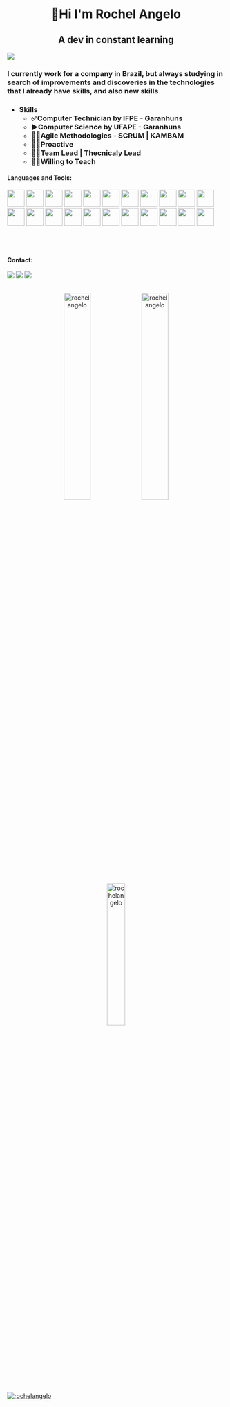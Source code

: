 <h1 align="center"> 👋Hi I'm Rochel Angelo </h1>
<h2 align="center"> A dev in constant learning </h2>

![](https://komarev.com/ghpvc/?username=rochelangelo)

<h3>I currently work for a company in Brazil, but always studying in search of improvements and discoveries in the technologies that I already have skills, and also new skills<h3>

- Skills
  - ✅Computer Technician by IFPE - Garanhuns
  - ▶Computer Science by UFAPE - Garanhuns
  - 🧑‍💻Agile Methodologies - SCRUM | KAMBAM
  - 🏃‍♂️Proactive
  - 🧑‍✈️Team Lead | Thecnicaly Lead
  - 👨‍🏫Willing to Teach
  
<h4 align="left">Languages and Tools:</h4>
  <p align="left">
   <img src="https://cdn.jsdelivr.net/gh/devicons/devicon/icons/java/java-original.svg" width="40" height="40"/> 
   <img src="https://cdn.jsdelivr.net/gh/devicons/devicon/icons/javascript/javascript-plain.svg" width="40" height="40"/> 
   <img src="https://cdn.jsdelivr.net/gh/devicons/devicon/icons/php/php-plain.svg" width="40" height="40"/> 
   <img src="https://cdn.jsdelivr.net/gh/devicons/devicon/icons/csharp/csharp-line.svg"  width="40" height="40"/> 
   <img src="https://cdn.jsdelivr.net/gh/devicons/devicon/icons/typescript/typescript-plain.svg" width="40" height="40"/> 
   <img src="https://cdn.jsdelivr.net/gh/devicons/devicon/icons/html5/html5-plain-wordmark.svg"  width="40" height="40"/> 
   <img src="https://cdn.jsdelivr.net/gh/devicons/devicon/icons/css3/css3-plain-wordmark.svg"  width="40" height="40"/> 
   <img src="https://cdn.jsdelivr.net/gh/devicons/devicon/icons/nodejs/nodejs-original.svg"  width="40" height="40"/> 
   <img src="https://cdn.jsdelivr.net/gh/devicons/devicon/icons/spring/spring-original-wordmark.svg"  width="40" height="40"/> 
   <img src="https://cdn.jsdelivr.net/gh/devicons/devicon/icons/bootstrap/bootstrap-plain.svg"  width="40" height="40"/> 
   <img src="https://cdn.jsdelivr.net/gh/devicons/devicon/icons/laravel/laravel-plain-wordmark.svg"  width="40" height="40"/> 
   <img src="https://cdn.jsdelivr.net/gh/devicons/devicon/icons/yii/yii-plain-wordmark.svg" width="40" height="40"/> 
   <img src="https://cdn.jsdelivr.net/gh/devicons/devicon/icons/angularjs/angularjs-plain.svg" width="40" height="40"/> 
   <img src="https://cdn.jsdelivr.net/gh/devicons/devicon/icons/vuejs/vuejs-original-wordmark.svg" width="40" height="40"/> 
   <img src="https://cdn.jsdelivr.net/gh/devicons/devicon/icons/react/react-original-wordmark.svg" width="40" height="40"/> 
   <img src="https://cdn.jsdelivr.net/gh/devicons/devicon/icons/mongodb/mongodb-original-wordmark.svg" width="40" height="40"/> 
   <img src="https://cdn.jsdelivr.net/gh/devicons/devicon/icons/oracle/oracle-original.svg" width="40" height="40"/> 
   <img src="https://cdn.jsdelivr.net/gh/devicons/devicon/icons/mysql/mysql-original-wordmark.svg" width="40" height="40"/> 
   <img src="https://cdn.jsdelivr.net/gh/devicons/devicon/icons/postgresql/postgresql-original-wordmark.svg" width="40" height="40"/> 
   <img src="https://cdn.jsdelivr.net/gh/devicons/devicon/icons/sqlite/sqlite-original.svg" width="40" height="40"/> 
   <img src="https://cdn.jsdelivr.net/gh/devicons/devicon/icons/git/git-original.svg" width="40" height="40"/> 
   <img src="https://cdn.jsdelivr.net/gh/devicons/devicon/icons/figma/figma-original.svg" width="40" height="40"/>
  </P> 
    
  
  </br></br>
<h4 align="left">Contact:</h4>
  <div>
    <a href="https://instagram.com/rochelangelo.dev" target="_blank"><img src="https://img.shields.io/badge/-Instagram-%23E4405F?style=for-the-badge&logo=instagram&logoColor=white" target="_blank"></a>
    <a href = "mailto:jrochelangelo@gmail.com"><img src="https://img.shields.io/badge/Gmail-D14836?style=for-the-badge&logo=gmail&logoColor=white" target="_blank"></a>
    <a href="https://www.linkedin.com/in/rochelangelo" target="_blank"><img src="https://img.shields.io/badge/-LinkedIn-%230077B5?style=for-the-badge&logo=linkedin&logoColor=white" target="_blank"></a>   
</div>
 
  
  </br>
  
<p align="center">
  <img align="center" width="35%" src="https://github-readme-stats.vercel.app/api?username=rochelangelo&show_icons=true&theme=dracula&include_all_commits=true&count_private=true" alt="rochelangelo"/>
  <img align="center" width="35%" src="https://streak-stats.demolab.com?user=rochelangelo" alt="rochelangelo"/>
  <img align="center" width="29%" src="https://github-readme-stats.vercel.app/api/top-langs/?username=rochelangelo&layout=compact&langs_count=7&theme=dracula" alt="rochelangelo"/>
</p>


</br>


<p align="left"> <a href="https://github.com/ryo-ma/github-profile-trophy"><img src="https://github-profile-trophy.vercel.app/?username=desenvolvedorindie" alt="rochelangelo" /></a> </p>


<!---
rochelangelo/rochelangelo is a ✨ special ✨ repository because its `README.md` (this file) appears on your GitHub profile.
You can click the Preview link to take a look at your changes.
--->
